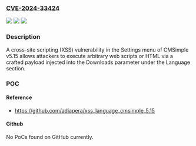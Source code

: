 ### [CVE-2024-33424](https://cve.mitre.org/cgi-bin/cvename.cgi?name=CVE-2024-33424)
![](https://img.shields.io/static/v1?label=Product&message=n%2Fa&color=blue)
![](https://img.shields.io/static/v1?label=Version&message=n%2Fa&color=blue)
![](https://img.shields.io/static/v1?label=Vulnerability&message=n%2Fa&color=brighgreen)

### Description

A cross-site scripting (XSS) vulnerability in the Settings menu of CMSimple v5.15 allows attackers to execute arbitrary web scripts or HTML via a crafted payload injected into the Downloads parameter under the Language section.

### POC

#### Reference
- https://github.com/adiapera/xss_language_cmsimple_5.15

#### Github
No PoCs found on GitHub currently.

